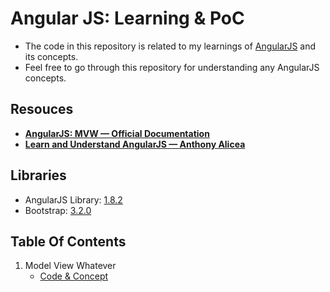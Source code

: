 # Angular JS: Learning & PoC

- The code in this repository is related to my learnings of [AngularJS](https://angularjs.org/) and its concepts.
- Feel free to go through this repository for understanding any AngularJS concepts.

## Resouces

- **[AngularJS: MVW &mdash; Official Documentation](https://docs.angularjs.org/tutorial)**
- **[Learn and Understand AngularJS &mdash; Anthony Alicea](https://www.udemy.com/course/learn-angularjs/)**

## Libraries

- AngularJS Library: [1.8.2](https://code.angularjs.org/1.8.2/angular.min.js)
- Bootstrap: [3.2.0](https://netdna.bootstrapcdn.com/bootstrap/3.2.0/css/bootstrap.min.css)

## Table Of Contents

1. Model View Whatever
   - [Code & Concept](./01-model-view-whatever/)

